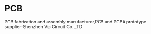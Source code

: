# PCB
PCB fabrication and assembly manufacturer,PCB and PCBA prototype supplier-Shenzhen Vip Circuit  Co.,LTD
